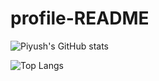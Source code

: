 # profile-README

![Piyush's GitHub stats](https://github-readme-stats.vercel.app/api?username=Piyush5521&show_icons=true&theme=highcontrast)

![Top Langs](https://github-readme-stats.vercel.app/api/top-langs/?username=Piyush5521&hide_progress=true)

